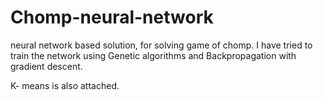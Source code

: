 # Chomp-neural-network

neural network based solution, for solving game of chomp.
I have tried to train the network using Genetic algorithms and Backpropagation with gradient descent.

K- means is also attached.
